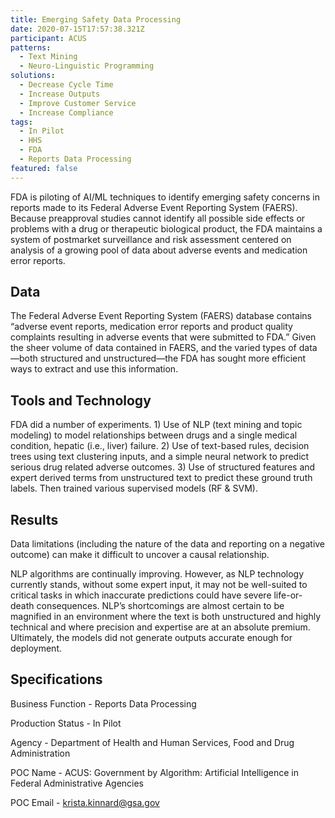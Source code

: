 ```yaml
---
title: Emerging Safety Data Processing
date: 2020-07-15T17:57:38.321Z
participant: ACUS
patterns:
  - Text Mining
  - Neuro-Linguistic Programming
solutions:
  - Decrease Cycle Time
  - Increase Outputs
  - Improve Customer Service
  - Increase Compliance
tags:
  - In Pilot
  - HHS
  - FDA
  - Reports Data Processing
featured: false
---
```

FDA is piloting of AI/ML techniques to identify emerging safety concerns in reports made to its Federal Adverse Event Reporting System (FAERS). Because preapproval studies cannot identify all possible side effects or problems with a drug or therapeutic biological product, the FDA maintains a system of postmarket surveillance and risk assessment centered on analysis of a growing pool of data about adverse events and medication error reports.

## Data

The Federal Adverse Event Reporting System (FAERS) database contains “adverse event reports, medication error reports and product quality complaints resulting in adverse events that were submitted to FDA.” Given the sheer volume of data contained in FAERS, and the varied types of data—both structured and unstructured—the FDA has sought more efficient ways to extract and use this information.

## Tools and Technology

FDA did a number of experiments. 1) Use of NLP (text mining and topic modeling) to model relationships between drugs and a single medical condition, hepatic (i.e., liver) failure. 2) Use of text-based rules, decision trees using text clustering inputs, and a simple neural network to predict serious drug related adverse outcomes. 3) Use of structured features and expert derived terms from unstructured text to predict these ground truth labels. Then trained various supervised models (RF & SVM).

## Results

Data limitations (including the nature of the data and reporting on a negative outcome) can make it difficult to uncover a causal relationship.

NLP algorithms are continually improving. However, as NLP technology currently stands, without some expert input, it may not be well-suited to critical tasks in which inaccurate predictions could have severe life-or-death consequences. NLP’s shortcomings are almost certain to be magnified in an environment where the text is both unstructured and highly technical and where precision and expertise are at an absolute premium. Ultimately, the models did not generate outputs accurate enough for deployment.

## Specifications

Business Function - Reports Data Processing

Production Status - In Pilot

Agency - Department of Health and Human Services, Food and Drug Administration

POC Name - ACUS: Government by Algorithm: Artificial Intelligence in Federal Administrative Agencies

POC Email - krista.kinnard@gsa.gov